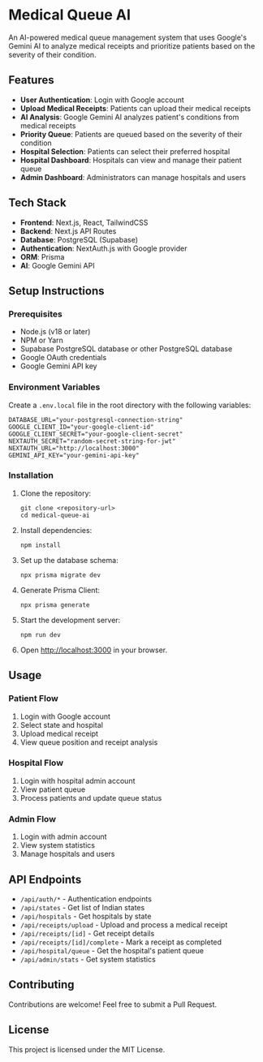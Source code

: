 # Medical Queue AI

An AI-powered medical queue management system that uses Google's Gemini AI to analyze medical receipts and prioritize patients based on the severity of their condition.

## Features

- **User Authentication**: Login with Google account
- **Upload Medical Receipts**: Patients can upload their medical receipts
- **AI Analysis**: Google Gemini AI analyzes patient's conditions from medical receipts
- **Priority Queue**: Patients are queued based on the severity of their condition
- **Hospital Selection**: Patients can select their preferred hospital
- **Hospital Dashboard**: Hospitals can view and manage their patient queue
- **Admin Dashboard**: Administrators can manage hospitals and users

## Tech Stack

- **Frontend**: Next.js, React, TailwindCSS
- **Backend**: Next.js API Routes
- **Database**: PostgreSQL (Supabase)
- **Authentication**: NextAuth.js with Google provider
- **ORM**: Prisma
- **AI**: Google Gemini API

## Setup Instructions

### Prerequisites

- Node.js (v18 or later)
- NPM or Yarn
- Supabase PostgreSQL database or other PostgreSQL database
- Google OAuth credentials
- Google Gemini API key

### Environment Variables

Create a `.env.local` file in the root directory with the following variables:

```
DATABASE_URL="your-postgresql-connection-string"
GOOGLE_CLIENT_ID="your-google-client-id"
GOOGLE_CLIENT_SECRET="your-google-client-secret"
NEXTAUTH_SECRET="random-secret-string-for-jwt"
NEXTAUTH_URL="http://localhost:3000"
GEMINI_API_KEY="your-gemini-api-key"
```

### Installation

1. Clone the repository:
   ```
   git clone <repository-url>
   cd medical-queue-ai
   ```

2. Install dependencies:
   ```
   npm install
   ```

3. Set up the database schema:
   ```
   npx prisma migrate dev
   ```

4. Generate Prisma Client:
   ```
   npx prisma generate
   ```

5. Start the development server:
   ```
   npm run dev
   ```

6. Open [http://localhost:3000](http://localhost:3000) in your browser.

## Usage

### Patient Flow

1. Login with Google account
2. Select state and hospital
3. Upload medical receipt
4. View queue position and receipt analysis

### Hospital Flow

1. Login with hospital admin account
2. View patient queue
3. Process patients and update queue status

### Admin Flow

1. Login with admin account
2. View system statistics
3. Manage hospitals and users

## API Endpoints

- `/api/auth/*` - Authentication endpoints
- `/api/states` - Get list of Indian states
- `/api/hospitals` - Get hospitals by state
- `/api/receipts/upload` - Upload and process a medical receipt
- `/api/receipts/[id]` - Get receipt details
- `/api/receipts/[id]/complete` - Mark a receipt as completed
- `/api/hospital/queue` - Get the hospital's patient queue
- `/api/admin/stats` - Get system statistics

## Contributing

Contributions are welcome! Feel free to submit a Pull Request.

## License

This project is licensed under the MIT License.
